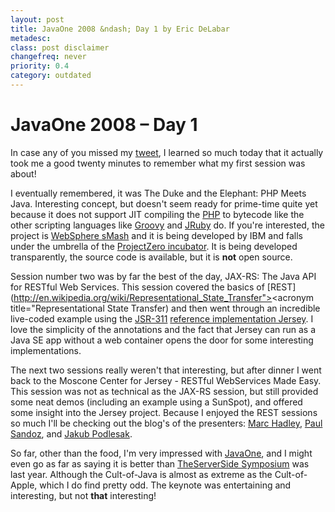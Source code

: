 ```yaml
---
layout: post
title: JavaOne 2008 &ndash; Day 1 by Eric DeLabar
metadesc: 
class: post disclaimer
changefreq: never
priority: 0.4
category: outdated
---
```

# JavaOne 2008 &ndash; Day 1

In case any of you missed my [tweet](http://twitter.com/edelabar/statuses/805133233), 
I learned so much today that it actually took me a good twenty minutes to remember what my first 
session was about!

I eventually remembered, it was The Duke and the Elephant: PHP Meets 
Java.  Interesting concept, but doesn't seem ready for prime-time quite yet because it does not 
support JIT compiling the 
[PHP](http://www.php.net/) to bytecode like the other 
scripting languages like [Groovy](http://groovy.codehaus.org/) and 
[JRuby](http://jruby.codehaus.org/) do.  If you're interested, the project is 
[WebSphere sMash](http://www-306.ibm.com/software/webservers/smash/) and it is being developed by 
IBM and falls under the umbrella of the [ProjectZero incubator](http://www.projectzero.org/). 
It is being developed transparently, the source code is available, but it is **not** 
open source.

Session number two was by far the best of the day, JAX-RS: The Java API 
for RESTful Web Services.  This session covered the basics of [REST</acronym>](http://en.wikipedia.org/wiki/Representational_State_Transfer"><acronym title="Representational State Transfer) 
and then went through an incredible live-coded example using the [JSR-311](http://jcp.org/en/jsr/detail?id=311) 
[reference implementation Jersey](https://jersey.dev.java.net/).  I love the simplicity 
of the annotations and the fact that Jersey can run as a Java SE app 
without a web container opens the door for some interesting implementations.

The next two sessions really weren't that interesting, but after dinner I went back to the Moscone 
Center for Jersey - RESTful WebServices Made Easy.  This session was not as technical as the 
JAX-RS session, but still provided some neat 
demos (including an example using a SunSpot), and offered some insight into the Jersey project. 
Because I enjoyed the REST sessions so much I'll be checking out the 
blog's of the presenters: [Marc Hadley](http://weblogs.java.net/blog/mhadley/), 
[Paul Sandoz](http://blogs.sun.com/sandoz/), and 
[Jakub Podlesak](http://blogs.sun.com/japod/).

So far, other than the food, I'm very impressed with [JavaOne](http://java.sun.com/javaone), 
and I might even go as far as saying it is better than 
[TheServerSide Symposium](http://javasymposium.techtarget.com/lasvegas/index.html) was last year. 
Although the Cult-of-Java is almost as extreme as the Cult-of-Apple, which I do find pretty odd. 
The keynote was entertaining and interesting, but not **that** interesting!
